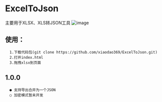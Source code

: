 # ExcelToJson
主要用于XLSX、XLS转JSON工具
![image](https://github.com/xiaodao369/ExcelToJson/tree/main/image/page.png)
   
    
    
## 使用：
      1.下载代码包(git clone https://github.com/xiaodao369/ExcelToJson.git)
      2.打开index.html
      3.拖拽xlsx到页面

## 1.0.0
      ● 支持导出合并为一个JSON
      ○ 加密模式暂未开发
